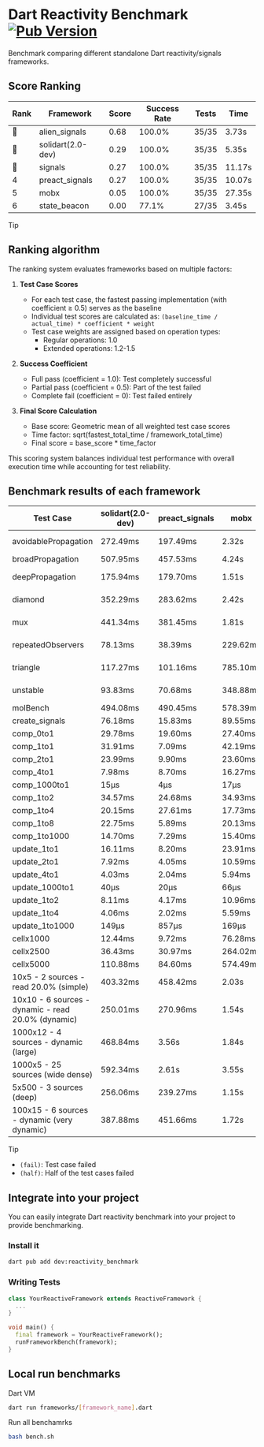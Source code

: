 # Dart Reactivity Benchmark [![Pub Version](https://img.shields.io/pub/v/reactivity_benchmark)](https://pub.dev/packages/reactivity_benchmark)

Benchmark comparing different standalone Dart reactivity/signals frameworks.

## Score Ranking

<!-- ranking start -->
| Rank | Framework | Score | Success Rate | Tests | Time |
|------|-----------|-------|--------------|-------|------|
| 🥇 | alien_signals | 0.68 | 100.0% | 35/35 | 3.73s |
| 🥈 | solidart(2.0-dev) | 0.29 | 100.0% | 35/35 | 5.35s |
| 🥉 | signals | 0.27 | 100.0% | 35/35 | 11.17s |
| 4 | preact_signals | 0.27 | 100.0% | 35/35 | 10.07s |
| 5 | mobx | 0.05 | 100.0% | 35/35 | 27.35s |
| 6 | state_beacon | 0.00 | 77.1% | 27/35 | 3.45s |

<!-- ranking end -->

> [!TIP]
> ## Ranking algorithm
>
> The ranking system evaluates frameworks based on multiple factors:
>
> 1. **Test Case Scores**
>    - For each test case, the fastest passing implementation (with coefficient ≥ 0.5) serves as the baseline
>    - Individual test scores are calculated as: `(baseline_time / actual_time) * coefficient * weight`
>    - Test case weights are assigned based on operation types:
>      - Regular operations: 1.0
>      - Extended operations: 1.2-1.5
>
> 2. **Success Coefficient**
>    - Full pass (coefficient = 1.0): Test completely successful
>    - Partial pass (coefficient = 0.5): Part of the test failed
>    - Complete fail (coefficient = 0): Test failed entirely
>
> 3. **Final Score Calculation**
>    - Base score: Geometric mean of all weighted test case scores
>    - Time factor: sqrt(fastest_total_time / framework_total_time)
>    - Final score = base_score * time_factor
>
> This scoring system balances individual test performance with overall execution time while accounting for test reliability.

## Benchmark results of each framework

<!-- test-case start -->
| Test Case | solidart(2.0-dev) | preact_signals | mobx | alien_signals | signals | state_beacon |
|---|---|---|---|---|---|---|
| avoidablePropagation | 272.49ms | 197.49ms | 2.32s | 185.02ms | 209.53ms | 151.59ms (fail) |
| broadPropagation | 507.95ms | 457.53ms | 4.24s | 354.05ms | 459.73ms | 5.98ms (fail) |
| deepPropagation | 175.94ms | 179.70ms | 1.51s | 126.83ms | 177.60ms | 138.20ms (fail) |
| diamond | 352.29ms | 283.62ms | 2.42s | 235.20ms | 290.16ms | 184.14ms (fail) |
| mux | 441.34ms | 381.45ms | 1.81s | 372.65ms | 406.39ms | 193.30ms (fail) |
| repeatedObservers | 78.13ms | 38.39ms | 229.62ms | 45.32ms | 46.47ms | 52.22ms (fail) |
| triangle | 117.27ms | 101.16ms | 785.10ms | 83.84ms | 103.04ms | 77.35ms (fail) |
| unstable | 93.83ms | 70.68ms | 348.88ms | 60.65ms | 74.92ms | 341.71ms (fail) |
| molBench | 494.08ms | 490.45ms | 578.39ms | 492.64ms | 488.71ms | 1.38ms |
| create_signals | 76.18ms | 15.83ms | 89.55ms | 26.87ms | 26.22ms | 71.33ms |
| comp_0to1 | 29.78ms | 19.60ms | 27.40ms | 8.20ms | 12.35ms | 56.37ms |
| comp_1to1 | 31.91ms | 7.09ms | 42.19ms | 4.19ms | 28.79ms | 59.29ms |
| comp_2to1 | 23.99ms | 9.90ms | 23.60ms | 2.29ms | 9.49ms | 38.40ms |
| comp_4to1 | 7.98ms | 8.70ms | 16.27ms | 8.92ms | 2.03ms | 19.10ms |
| comp_1000to1 | 15μs | 4μs | 17μs | 6μs | 5μs | 42μs |
| comp_1to2 | 34.57ms | 24.68ms | 34.93ms | 14.34ms | 20.72ms | 48.41ms |
| comp_1to4 | 20.15ms | 27.61ms | 17.73ms | 5.48ms | 13.26ms | 44.23ms |
| comp_1to8 | 22.75ms | 5.89ms | 20.13ms | 7.27ms | 9.02ms | 43.30ms |
| comp_1to1000 | 14.70ms | 7.29ms | 15.40ms | 3.60ms | 4.58ms | 37.84ms |
| update_1to1 | 16.11ms | 8.20ms | 23.91ms | 11.49ms | 9.34ms | 5.72ms |
| update_2to1 | 7.92ms | 4.05ms | 10.59ms | 5.08ms | 5.34ms | 2.89ms |
| update_4to1 | 4.03ms | 2.04ms | 5.94ms | 2.79ms | 2.29ms | 1.48ms |
| update_1000to1 | 40μs | 20μs | 66μs | 10μs | 23μs | 15μs |
| update_1to2 | 8.11ms | 4.17ms | 10.96ms | 5.65ms | 4.90ms | 2.93ms |
| update_1to4 | 4.06ms | 2.02ms | 5.59ms | 2.46ms | 2.31ms | 1.47ms |
| update_1to1000 | 149μs | 857μs | 169μs | 50μs | 44μs | 371μs |
| cellx1000 | 12.44ms | 9.72ms | 76.28ms | 7.38ms | 9.64ms | 5.34ms |
| cellx2500 | 36.43ms | 30.97ms | 264.02ms | 22.44ms | 31.43ms | 29.55ms |
| cellx5000 | 110.88ms | 84.60ms | 574.49ms | 59.29ms | 67.39ms | 75.08ms |
| 10x5 - 2 sources - read 20.0% (simple) | 403.32ms | 458.42ms | 2.03s | 234.89ms | 507.48ms | 239.75ms |
| 10x10 - 6 sources - dynamic - read 20.0% (dynamic) | 250.01ms | 270.96ms | 1.54s | 176.15ms | 283.10ms | 203.09ms |
| 1000x12 - 4 sources - dynamic (large) | 468.84ms | 3.56s | 1.84s | 291.38ms | 3.73s | 348.25ms |
| 1000x5 - 25 sources (wide dense) | 592.34ms | 2.61s | 3.55s | 408.40ms | 3.43s | 504.39ms |
| 5x500 - 3 sources (deep) | 256.06ms | 239.27ms | 1.15s | 205.85ms | 227.52ms | 205.24ms |
| 100x15 - 6 sources - dynamic (very dynamic) | 387.88ms | 451.66ms | 1.72s | 263.19ms | 478.78ms | 258.71ms |

<!-- test-case end -->

> [!TIP]
> - `(fail)`: Test case failed
> - `(half)`: Half of the test cases failed

## Integrate into your project

You can easily integrate Dart reactivity benchmark into your project to provide benchmarking.

### Install it

```bash
dart pub add dev:reactivity_benchmark
```

### Writing Tests

```dart
class YourReactiveFramework extends ReactiveFramework {
  ...
}

void main() {
  final framework = YourReactiveFramework();
  runFrameworkBench(framework);
}
```

## Local run benchmarks

Dart VM
```bash
dart run frameworks/[framework_name].dart
```

Run all benchamrks
```bash
bash bench.sh
```
